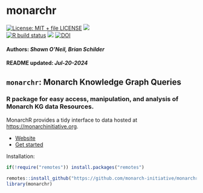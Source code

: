 monarchr
================
[![License: MIT + file
LICENSE](https://img.shields.io/badge/license-MIT%20+%20file%20LICENSE-blue.svg)](https://cran.r-project.org/web/licenses/MIT%20+%20file%20LICENSE)
[![](https://img.shields.io/badge/devel%20version-1.5.0-black.svg)](https://github.com/monarch-initiative/monarchr)
<br> [![R build
status](https://github.com/monarch-initiative/monarchr/workflows/rworkflows/badge.svg)](https://github.com/monarch-initiative/monarchr/actions)
[![](https://codecov.io/gh/monarch-initiative/monarchr/branch/main/graph/badge.svg)](https://app.codecov.io/gh/monarch-initiative/monarchr)
[![DOI](https://zenodo.org/badge/639616520.svg)](https://doi.org/10.5281/zenodo.14553217)
<br>  
<h4>  
Authors: <i>Shawn O’Neil, Brian Schilder</i>  
</h4>
<h4>  
README updated: <i>Jul-20-2024</i>  
</h4>

<!-- To modify Package/Title/Description/Authors fields, edit the DESCRIPTION file -->

## `monarchr`: Monarch Knowledge Graph Queries

### R package for easy access, manipulation, and analysis of Monarch KG data Resources.

MonarchR provides a tidy interface to data hosted at
<https://monarchinitiative.org>.

- [Website](https://monarch-initiative.github.io/monarchr)
- [Get
  started](https://monarch-initiative.github.io/monarchr/articles/monarchr)

<!-- If you use `monarchr`, please cite:  -->
<!-- Modify this by editing the file: inst/CITATION  -->
<!-- >  -->

Installation:

``` r
if(!require("remotes")) install.packages("remotes")

remotes::install_github("https://github.com/monarch-initiative/monarchr")
library(monarchr)
```
